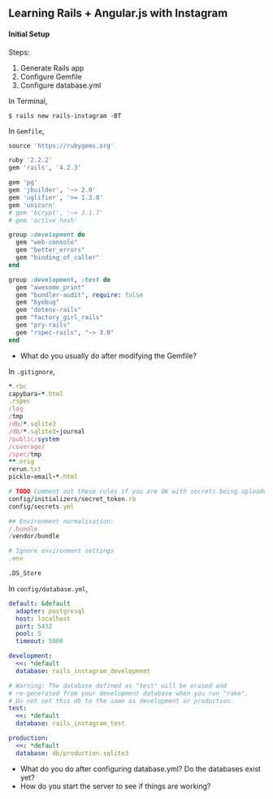 ## Learning Rails + Angular.js with Instagram
#### Initial Setup

Steps:

1. Generate Rails app
2. Configure Gemfile
3. Configure database.yml

In Terminal,

```
$ rails new rails-instagram -BT
```

In `Gemfile`,

```ruby
source 'https://rubygems.org'

ruby '2.2.2'
gem 'rails', '4.2.3'

gem 'pg'
gem 'jbuilder', '~> 2.0'
gem 'uglifier', '>= 1.3.0'
gem 'unicorn'
# gem 'bcrypt', '~> 3.1.7'
# gem 'active_hash'

group :development do
  gem "web-console"
  gem "better_errors"
  gem "binding_of_caller"
end

group :development, :test do
  gem "awesome_print"
  gem "bundler-audit", require: false
  gem "byebug"
  gem "dotenv-rails"
  gem "factory_girl_rails"
  gem "pry-rails"
  gem "rspec-rails", "~> 3.0"
end
```

- What do you usually do after modifying the Gemfile?

In `.gitignore`,

```ruby
*.rbc
capybara-*.html
.rspec
/log
/tmp
/db/*.sqlite3
/db/*.sqlite3-journal
/public/system
/coverage/
/spec/tmp
**.orig
rerun.txt
pickle-email-*.html

# TODO Comment out these rules if you are OK with secrets being uploaded to the repo
config/initializers/secret_token.rb
config/secrets.yml

## Environment normalisation:
/.bundle
/vendor/bundle

# Ignore environment settings
.env

.DS_Store
```

In `config/database.yml`,

```yaml
default: &default
  adapter: postgresql
  host: localhost
  port: 5432
  pool: 5
  timeout: 5000

development:
  <<: *default
  database: rails_instagram_development

# Warning: The database defined as "test" will be erased and
# re-generated from your development database when you run "rake".
# Do not set this db to the same as development or production.
test:
  <<: *default
  database: rails_instagram_test

production:
  <<: *default
  database: db/production.sqlite3
```

- What do you do after configuring database.yml? Do the databases exist yet?
- How do you start the server to see if things are working?
